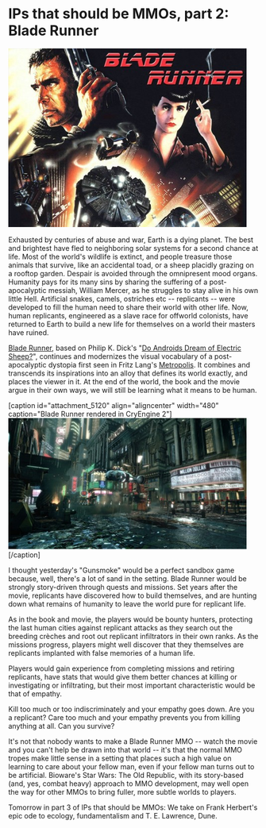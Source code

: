 # IPs that should be MMOs, part 2: Blade Runner

[![](../uploads/2010/05/bladerunner-480x360.jpg "He say you Blade Runner. He say you under arrest.")](../uploads/2010/05/bladerunner.jpg)

Exhausted by centuries of abuse and war, Earth is a dying planet. The best and brightest have fled to neighboring solar systems for a second chance at life. Most of the world's wildlife is extinct, and people treasure those animals that survive, like an accidental toad, or a sheep placidly grazing on a rooftop garden. Despair is avoided through the omnipresent mood organs. Humanity pays for its many sins by sharing the suffering of a post-apocalyptic messiah, William Mercer, as he struggles to stay alive in his own little Hell. Artificial snakes, camels, ostriches etc -- replicants -- were developed to fill the human need to share their world with other life. Now, human replicants, engineered as a slave race for offworld colonists, have returned to Earth to build a new life for themselves on a world their masters have ruined.

[Blade Runner](http://en.wikipedia.org/wiki/Blade_Runner), based on Philip K. Dick's "[Do Androids Dream of Electric Sheep?](http://en.wikipedia.org/wiki/Do_Androids_Dream_of_Electric_Sheep%3F)", continues and modernizes the visual vocabulary of a post-apocalyptic dystopia first seen in Fritz Lang's [Metropolis](http://en.wikipedia.org/wiki/Metropolis_(film)). It combines and transcends its inspirations into an alloy that defines its world exactly, and places the viewer in it. At the end of the world, the book and the movie argue in their own ways, we will still be learning what it means to be human.

[caption id="attachment\_5120" align="aligncenter" width="480" caption="Blade Runner rendered in CryEngine 2"][![](../uploads/2010/05/155394-bladerunner-480x264.jpg "Blade Runner rendered in CryEngine 2")](http://www.destructoid.com/gearbox-had-the-opportunity-to-make-a-blade-runner-game-155394.phtml)[/caption]

I thought yesterday's "Gunsmoke" would be a perfect sandbox game because, well, there's a lot of sand in the setting. Blade Runner would be strongly story-driven through quests and missions. Set years after the movie, replicants have discovered how to build themselves, and are hunting down what remains of humanity to leave the world pure for replicant life.

As in the book and movie, the players would be bounty hunters, protecting the last human cities against replicant attacks as they search out the breeding crèches and root out replicant infiltrators in their own ranks. As the missions progress, players might well discover that they themselves are replicants implanted with false memories of a human life. 

Players would gain experience from completing missions and retiring replicants, have stats that would give them better chances at killing or investigating or infiltrating, but their most important characteristic would be that of empathy.

Kill too much or too indiscriminately and your empathy goes down. Are you a replicant? Care too much and your empathy prevents you from killing anything at all. Can you survive?

It's not that nobody wants to make a Blade Runner MMO -- watch the movie and you can't help be drawn into that world -- it's that the normal MMO tropes make little sense in a setting that places such a high value on learning to care about your fellow man, even if your fellow man turns out to be artificial. Bioware's Star Wars: The Old Republic, with its story-based (and, yes, combat heavy) approach to MMO development, may well open the way for other MMOs to bring fuller, more subtle worlds to players.

Tomorrow in part 3 of IPs that should be MMOs: We take on Frank Herbert's epic ode to ecology, fundamentalism and T. E. Lawrence, Dune.

